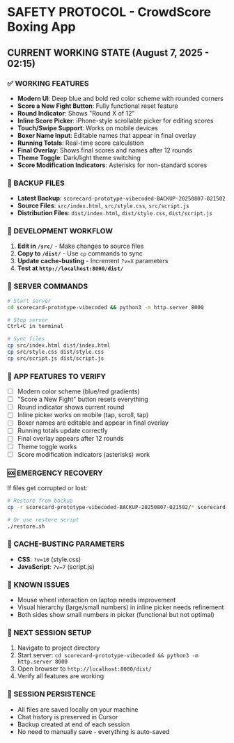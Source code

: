 # SAFETY PROTOCOL - CrowdScore Boxing App

## CURRENT WORKING STATE (August 7, 2025 - 02:15)

### ✅ WORKING FEATURES
- **Modern UI**: Deep blue and bold red color scheme with rounded corners
- **Score a New Fight Button**: Fully functional reset feature
- **Round Indicator**: Shows "Round X of 12" 
- **Inline Score Picker**: iPhone-style scrollable picker for editing scores
- **Touch/Swipe Support**: Works on mobile devices
- **Boxer Name Input**: Editable names that appear in final overlay
- **Running Totals**: Real-time score calculation
- **Final Overlay**: Shows final scores and names after 12 rounds
- **Theme Toggle**: Dark/light theme switching
- **Score Modification Indicators**: Asterisks for non-standard scores

### 📁 BACKUP FILES
- **Latest Backup**: `scorecard-prototype-vibecoded-BACKUP-20250807-021502`
- **Source Files**: `src/index.html`, `src/style.css`, `src/script.js`
- **Distribution Files**: `dist/index.html`, `dist/style.css`, `dist/script.js`

### 🔧 DEVELOPMENT WORKFLOW
1. **Edit in `/src/`** - Make changes to source files
2. **Copy to `/dist/`** - Use `cp` commands to sync
3. **Update cache-busting** - Increment `?v=X` parameters
4. **Test at `http://localhost:8000/dist/`**

### 🚀 SERVER COMMANDS
```bash
# Start server
cd scorecard-prototype-vibecoded && python3 -m http.server 8000

# Stop server
Ctrl+C in terminal

# Sync files
cp src/index.html dist/index.html
cp src/style.css dist/style.css
cp src/script.js dist/script.js
```

### 📱 APP FEATURES TO VERIFY
- [ ] Modern color scheme (blue/red gradients)
- [ ] "Score a New Fight" button resets everything
- [ ] Round indicator shows current round
- [ ] Inline picker works on mobile (tap, scroll, tap)
- [ ] Boxer names are editable and appear in final overlay
- [ ] Running totals update correctly
- [ ] Final overlay appears after 12 rounds
- [ ] Theme toggle works
- [ ] Score modification indicators (asterisks) work

### 🆘 EMERGENCY RECOVERY
If files get corrupted or lost:
```bash
# Restore from backup
cp -r scorecard-prototype-vibecoded-BACKUP-20250807-021502/* scorecard-prototype-vibecoded/

# Or use restore script
./restore.sh
```

### 🔄 CACHE-BUSTING PARAMETERS
- **CSS**: `?v=10` (style.css)
- **JavaScript**: `?v=7` (script.js)

### 📝 KNOWN ISSUES
- Mouse wheel interaction on laptop needs improvement
- Visual hierarchy (large/small numbers) in inline picker needs refinement
- Both sides show small numbers in picker (functional but not optimal)

### 🎯 NEXT SESSION SETUP
1. Navigate to project directory
2. Start server: `cd scorecard-prototype-vibecoded && python3 -m http.server 8000`
3. Open browser to `http://localhost:8000/dist/`
4. Verify all features are working

### 💾 SESSION PERSISTENCE
- All files are saved locally on your machine
- Chat history is preserved in Cursor
- Backup created at end of each session
- No need to manually save - everything is auto-saved 